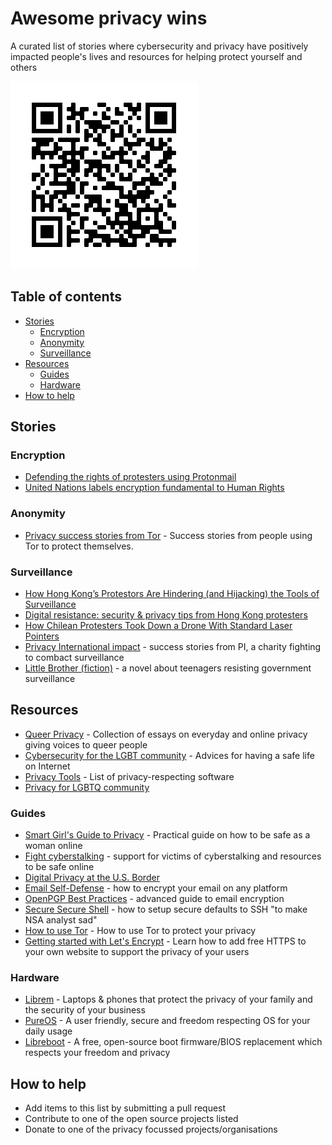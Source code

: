 # Awesome privacy wins
A curated list of stories where cybersecurity and privacy have positively impacted people's lives and resources for helping protect yourself and others

![QR Code](https://github.com/lzmartinico/awesome-privacy-wins/raw/master/qr.png)

## Table of contents
  - [Stories](#stories)
    - [Encryption](#encryption)
    - [Anonymity](#anonymity)
    - [Surveillance](#surveillance)
  - [Resources](#resources)
    - [Guides](#guides)
    - [Hardware](#hardware)
  - [How to help](#how-to-help)
    

## Stories

### Encryption

* [Defending the rights of protesters using Protonmail](https://protonmail.com/blog/protesters-free-speech/)
* [United Nations labels encryption fundamental to Human Rights](https://www.ohchr.org/EN/NewsEvents/Pages/HRencryptionanonymityinadigitalage.aspx)

### Anonymity
- [Privacy success stories from Tor](https://blog.torproject.org/how-has-tor-helped-you-send-us-your-story) - Success stories from people using Tor to protect themselves.

### Surveillance
- [How Hong Kong’s Protestors Are Hindering (and Hijacking) the Tools of Surveillance](https://gizmodo.com/how-hong-kong-s-protestors-are-hindering-and-hijacking-1836732933)
- [Digital resistance: security & privacy tips from Hong Kong protesters](https://medium.com/crypto-punks/digital-resistance-security-privacy-tips-from-hong-kong-protesters-37ff9ef73129)
- [How Chilean Protesters Took Down a Drone With Standard Laser Pointers](https://www.nextgov.com/emerging-tech/2019/11/how-chilean-protesters-took-down-drone-standard-laser-pointers/161288/)
- [Privacy International impact](https://privacyinternational.org/impact) - success stories from PI, a charity fighting to combact surveillance
- [Little Brother (fiction)](https://craphound.com/littlebrother/download/) - a novel about teenagers resisting government surveillance

## Resources
- [Queer Privacy](https://leanpub.com/queerprivacy) - Collection of essays on everyday and online privacy giving voices to queer people
- [Cybersecurity for the LGBT community](https://www.lgbttech.org/cybersecurity) - Advices for having a safe life on Internet
- [Privacy Tools](https://www.privacytools.io/) - List of privacy-respecting software
- [Privacy for LGBTQ community](https://www.circadence.com/blog/cyber-security-and-the-lgbtqia-community/)

### Guides
 
 - [Smart Girl's Guide to Privacy](https://nostarch.com/smartgirlsguide) - Practical guide on how to be safe as a woman online
 - [Fight cyberstalking](https://www.fightcyberstalking.org/) - support for victims of cyberstalking and resources to be safe online
 - [Digital Privacy at the U.S. Border](https://www.eff.org/wp/digital-privacy-us-border-2017)
 - [Email Self-Defense](https://emailselfdefense.fsf.org/en/) - how to encrypt your email on any platform
 - [OpenPGP Best Practices](https://riseup.net/en/security/message-security/openpgp/gpg-best-practices) - advanced guide to email encryption
 - [Secure Secure Shell](https://stribika.github.io/2015/01/04/secure-secure-shell.html) - how to setup secure defaults to SSH "to make NSA analyst sad"
 - [How to use Tor](https://www.techradar.com/uk/how-to/how-to-protect-your-privacy-online-with-tor-browser-improve-your-security-and-stay-anonymous) - How to use Tor to protect your privacy
 - [Getting started with Let's Encrypt](https://letsencrypt.org/getting-started/) - Learn how to add free HTTPS to your own website to support the privacy of your users

### Hardware

- [Librem](https://puri.sm/) - Laptops & phones that protect the privacy of your family and the security of your business
- [PureOS](https://pureos.net/) - A user friendly, secure and freedom respecting OS for your daily usage
- [Libreboot](https://libreboot.org/) - A free, open-source boot firmware/BIOS replacement which respects your freedom and privacy

## How to help

- Add items to this list by submitting a pull request
- Contribute to one of the open source projects listed
- Donate to one of the privacy focussed projects/organisations
